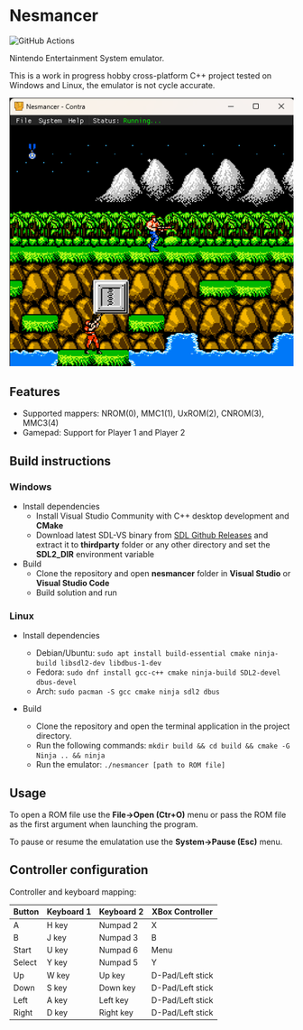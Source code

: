 # Nesmancer
![GitHub Actions](https://github.com/cipfge/nesmancer/actions/workflows/build.yml/badge.svg)

Nintendo Entertainment System emulator.

This is a work in progress hobby cross-platform C++ project tested on Windows and Linux, the emulator is not cycle accurate.

![screenshot](docs/screenshot.png)

## Features
* Supported mappers: NROM(0), MMC1(1), UxROM(2), CNROM(3), MMC3(4)
* Gamepad: Support for Player 1 and Player 2

## Build instructions
### Windows
* Install dependencies
  * Install Visual Studio Community with C++ desktop development and **CMake**
  * Download latest SDL-VS binary from [SDL Github Releases](https://github.com/libsdl-org/SDL/) and extract it to **thirdparty** folder or any other directory and set the **SDL2_DIR** environment variable
* Build
  * Clone the repository and open **nesmancer** folder in **Visual Studio** or **Visual Studio Code**
  * Build solution and run

### Linux
* Install dependencies
  * Debian/Ubuntu: ```sudo apt install build-essential cmake ninja-build libsdl2-dev libdbus-1-dev```
  * Fedora: ```sudo dnf install gcc-c++ cmake ninja-build SDL2-devel dbus-devel```
  * Arch: ```sudo pacman -S gcc cmake ninja sdl2 dbus```

* Build
  * Clone the repository and open the terminal application in the project directory.
  * Run the following commands: ```mkdir build && cd build && cmake -G Ninja .. && ninja```
  * Run the emulator: ```./nesmancer [path to ROM file]```

## Usage
To open a ROM file use the **File->Open (Ctr+O)** menu or pass the ROM file as the first argument when launching the program.

To pause or resume the emulatation use the **System->Pause (Esc)** menu.

## Controller configuration
Controller and keyboard mapping:

 Button     | Keyboard 1      | Keyboard 2      | XBox Controller  |
 -----------|-----------------|-----------------|------------------|
 A          | H key           | Numpad 2        | X                |
 B          | J key           | Numpad 3        | B                |
 Start      | U key           | Numpad 6        | Menu             |
 Select     | Y key           | Numpad 5        | Y                |
 Up         | W key           | Up key          | D-Pad/Left stick |
 Down       | S key           | Down key        | D-Pad/Left stick |
 Left       | A key           | Left key        | D-Pad/Left stick |
 Right      | D key           | Right key       | D-Pad/Left stick |
